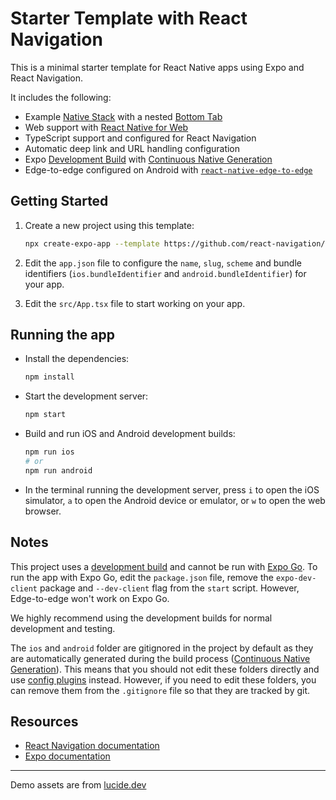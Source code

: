 # Starter Template with React Navigation

This is a minimal starter template for React Native apps using Expo and React Navigation.

It includes the following:

- Example [Native Stack](https://reactnavigation.org/docs/native-stack-navigator) with a nested [Bottom Tab](https://reactnavigation.org/docs/bottom-tab-navigator)
- Web support with [React Native for Web](https://necolas.github.io/react-native-web/)
- TypeScript support and configured for React Navigation
- Automatic deep link and URL handling configuration
- Expo [Development Build](https://docs.expo.dev/develop/development-builds/introduction/) with [Continuous Native Generation](https://docs.expo.dev/workflow/continuous-native-generation/)
- Edge-to-edge configured on Android with [`react-native-edge-to-edge`](https://www.npmjs.com/package/react-native-edge-to-edge)

## Getting Started

1. Create a new project using this template:

   ```sh
   npx create-expo-app --template https://github.com/react-navigation/template
   ```

2. Edit the `app.json` file to configure the `name`, `slug`, `scheme` and bundle identifiers (`ios.bundleIdentifier` and `android.bundleIdentifier`) for your app.

3. Edit the `src/App.tsx` file to start working on your app.

## Running the app

- Install the dependencies:

  ```sh
  npm install
  ```

- Start the development server:

  ```sh
  npm start
  ```

- Build and run iOS and Android development builds:

  ```sh
  npm run ios
  # or
  npm run android
  ```

- In the terminal running the development server, press `i` to open the iOS simulator, `a` to open the Android device or emulator, or `w` to open the web browser.

## Notes

This project uses a [development build](https://docs.expo.dev/develop/development-builds/introduction/) and cannot be run with [Expo Go](https://expo.dev/go). To run the app with Expo Go, edit the `package.json` file, remove the `expo-dev-client` package and `--dev-client` flag from the `start` script. However, Edge-to-edge won't work on Expo Go.

We highly recommend using the development builds for normal development and testing.

The `ios` and `android` folder are gitignored in the project by default as they are automatically generated during the build process ([Continuous Native Generation](https://docs.expo.dev/workflow/continuous-native-generation/)). This means that you should not edit these folders directly and use [config plugins](https://docs.expo.dev/config-plugins/) instead. However, if you need to edit these folders, you can remove them from the `.gitignore` file so that they are tracked by git.

## Resources

- [React Navigation documentation](https://reactnavigation.org/)
- [Expo documentation](https://docs.expo.dev/)

---

Demo assets are from [lucide.dev](https://lucide.dev/)
